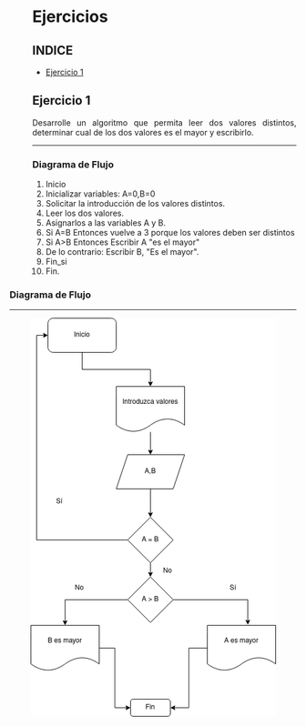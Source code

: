 <dir align ="justify">

# Ejercicios



## INDICE

- [Ejercicio 1](#ejercicio1)


## Ejercicio 1<a name="ejercicio1"></a>


Desarrolle un algoritmo que permita leer dos valores distintos, determinar cual de los dos valores es el mayor y escribirlo.

---

### Diagrama de Flujo

1. Inicio 
2. Inicializar variables: A=0,B=0
3. Solicitar la introducción de los valores distintos.
4. Leer los dos valores.
5. Asignarlos a las variables A y B.
6. Si A=B Entonces vuelve a 3 porque los valores deben ser distintos
7. Si A>B Entonces
   Escribir A "es el mayor"
8. De lo contrario: Escribir B, "Es el mayor".
9. Fin_si
10. Fin.


</dir>

### Diagrama de Flujo
  ---

<div align="center">
<img src="images/Diagrama%20flujo.drawio.png"/>
</div>